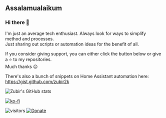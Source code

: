 ## Assalamualaikum
### Hi there 👋

I'm just an average tech enthusiast. Always look for ways to simplify method and processes.\
Just sharing out scripts or automation ideas for the benefit of all.

If you consider giving support, you can either click the button below or give a ⭐ to my repositories.\
Much thanks 😉

There's also a bunch of snippets on Home Assistant automation here:\
https://gist.github.com/zubir2k

![Zubir's GitHub stats](https://github-readme-stats.vercel.app/api?username=zubir2k&theme=vue-dark&show_icons=true)

[![ko-fi](https://ko-fi.com/img/githubbutton_sm.svg)](https://zbrj.ml/buymecoffee)

![visitors](https://visitor-badge.glitch.me/badge?page_id=zubir2k.zubir2k.visitor-badge) [![Donate](https://img.shields.io/badge/donate-Coffee-yellow.svg)](https://www.buymeacoffee.com/zubirjamal)

<!--
**zubir2k/zubir2k** is a ✨ _special_ ✨ repository because its `README.md` (this file) appears on your GitHub profile.

Here are some ideas to get you started:

- 🔭 I’m currently working on ...
- 🌱 I’m currently learning ...
- 👯 I’m looking to collaborate on ...
- 🤔 I’m looking for help with ...
- 💬 Ask me about ...
- 📫 How to reach me: ...
- 😄 Pronouns: ...
- ⚡ Fun fact: ...
-->
